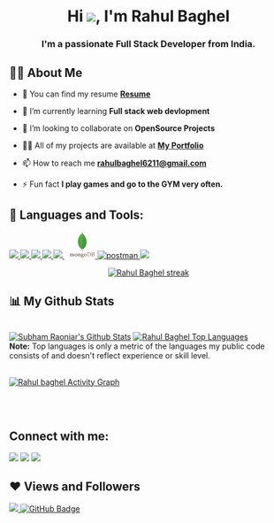
<h1 align="center">Hi <img src="https://raw.githubusercontent.com/MartinHeinz/MartinHeinz/master/wave.gif" width="30px">, I'm Rahul Baghel</h1>
<h3 align="center">I'm a passionate Full Stack Developer from India.</h3>


## 🙋‍♂️ About Me

- 🔭 You can find my resume **[Resume](https://docs.google.com/document/d/1cLTJV7IoFAfiMmrsTDskHNqtXOlnui8AI-wgialUkZ0/edit?usp=sharing)**

- 🌱 I’m currently learning **Full stack web devlopment**

- 👯 I’m looking to collaborate on **OpenSource Projects**

- 👨‍💻 All of my projects are available at **[My Portfolio]()**

- 📫 How to reach me **rahulbaghel6211@gmail.com**

- ⚡ Fun fact **I play games and go to the GYM very often.**

## 🚀 Languages and Tools:

<p align="left"> 
    <a href="https://reactjs.org/" target="_blank"> <img src="https://img.icons8.com/color/48/000000/react-native.png"/> </a>
    <a href="https://developer.mozilla.org/en-US/docs/Web/JavaScript" target="_blank"> <img src="https://img.icons8.com/color/48/000000/javascript.png"/> </a> 
    <a href="https://www.w3.org/html/" target="_blank"> <img src="https://img.icons8.com/color/48/000000/html-5.png"/> </a> 
    <a href="https://www.w3schools.com/css/" target="_blank"> <img src="https://img.icons8.com/color/48/000000/css3.png"/> </a> 
    <a style="padding-right:8px;" href="https://nodejs.org" target="_blank"> <img src="https://img.icons8.com/color/48/000000/nodejs.png"/> </a> 
    <a href="https://www.mongodb.com/" target="_blank"> <img src="https://raw.githubusercontent.com/devicons/devicon/master/icons/mongodb/mongodb-original-wordmark.svg" alt="mongodb" width="48" height="48"/> </a> 
    <a href="https://postman.com" target="_blank"> <img src="https://www.vectorlogo.zone/logos/getpostman/getpostman-icon.svg" alt="postman" width="45" height="45"/> </a>   
    <a href="https://git-scm.com/" target="_blank"> <img src="https://img.icons8.com/color/48/000000/git.png"/> </a> 
  
<br/>

<p align="center">
    <a href="https://github.com/rahulbaghel6211/github-readme-streak-stats">
        <img title="🔥 Get streak stats for your profile at git.io/streak-stats" alt="Rahul Baghel streak" src="https://github-readme-streak-stats.herokuapp.com/?user=rahulbaghel6211&theme=black-ice&hide_border=true&stroke=0000&background=060A0CD0"/>
    </a>
</p>

## 📊 My Github Stats

  <br/>
    <a href="https://github.com/rahulbaghel6211/github-readme-stats"><img alt="Subham Raoniar's Github Stats" src="https://github-readme-stats.vercel.app/api?username=rahulbaghel6211&show_icons=true&count_private=true&theme=react&hide_border=true&bg_color=0D1117" /></a>
  <a href="https://github.com/rahulbaghel6211/github-readme-stats"><img alt="Rahul Baghel Top Languages" src="https://github-readme-stats.vercel.app/api/top-langs/?username=rahulbaghel6211&langs_count=8&count_private=true&layout=compact&theme=react&hide_border=true&bg_color=0D1117" /></a>
  <br/>
  <b>Note:</b> Top languages is only a metric of the languages my public code consists of and doesn't reflect experience or skill level.


<br/>
<br/>

<a href="https://github.com/rahulbaghel6211/github-readme-activity-graph"><img alt="Rahul baghel Activity Graph" src="https://activity-graph.herokuapp.com/graph?username=rahulbaghel6211&bg_color=0D1117&color=5BCDEC&line=5BCDEC&point=FFFFFF&hide_border=true" /></a>

<br/>
<br/>

## Connect with me:
<p align="left">

<a href = "https://www.linkedin.com/in/rahul-baghel-296327200/"><img src="https://img.icons8.com/fluent/48/000000/linkedin.png"/></a>
<a href = "https://twitter.com/RahulBa43669063"><img src="https://img.icons8.com/fluent/48/000000/twitter.png"/></a>
<a href = "https://www.instagram.com/baghel6147/?hl=en"><img src="https://img.icons8.com/fluent/48/000000/instagram-new.png"/></a>
</p>

## ❤ Views and Followers
<a href="https://github.com/rahulbaghel6211/github-profile-views-counter">
    <img src="https://komarev.com/ghpvc/?username=rahulbaghel6211">
</a>
<a href="https://github.com/rahulbaghel6211?tab=followers"><img src="https://img.shields.io/github/followers/rahulbaghel6211?label=Followers&style=social" alt="GitHub Badge"></a>
